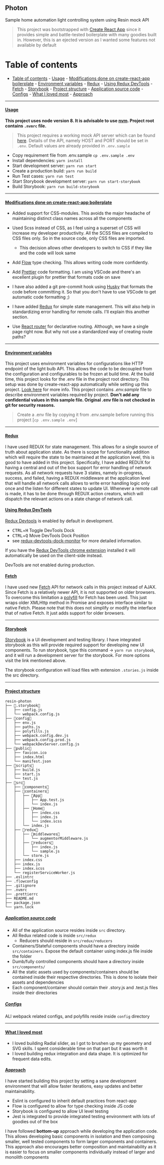 ## Photon

Sample home automation light controlling system using Resin mock API

> This project was bootstrapped with [Create React App](https://github.com/facebookincubator/create-react-app)
> since it provides simple and battle-tested boilerplate with many goodies built in. However, this is an ejected version
> as I wanted some features not available by default

# Table of contents

- [Table of contents](#table-of-contents)
      - [Usage](#usage)
      - [Modifications done on create-react-app boilerplate](#modifications-done-on-create-react-app-boilerplate)
      - [Environment variables](#environment-variables)
      - [Redux](#redux)
      - [Using Redux DevTools](#using-redux-devtools)
      - [Fetch](#fetch)
      - [Storybook](#storybook)
      - [Project structure](#project-structure)
        - [Application source code](#application-source-code)
        - [Configs](#configs)
      - [What I loved most](#what-i-loved-most)
      - [Approach](#approach)

---

#### [Usage](#usage)

**This project uses node version 8. It is advisable to use [nvm](https://github.com/creationix/nvm). Project root contains `.nvmrc` file.**

> This project requires a working mock API server which can be found [here](https://github.com/resin-io/light-api). Details of the API,
> namely HOST and PORT should be set in `.env`. Default values are already provided in `.env.sample`

- Copy requirement file from .env.sample `cp .env.sample .env`
- Install dependencies: `yarn install`
- Start development server: `yarn run start`
- Create a production build: `yarn run build`
- Run Test cases: `yarn run test`
- Start Storybook development server: `yarn run start-storybook`
- Build Storybook: `yarn run build-storybook`

---

#### [Modifications done on create-react-app boilerplate](#modifications)

- Added support for CSS-modules. This avoids the major headache of maintaining distinct class names across all the components
- Used Scss instead of CSS, as I feel using a superset of CSS will increase my developer productivity. All the SCSS files are compiled to CSS files only. So in the source code, only CSS files are imported.

  - This decision allows other developers to switch to CSS if they like and the code will look same

- Add [Flow](https://flow.org/) type checking. This allows writing code more confidently.
- Add [Prettier](https://github.com/prettier/prettier) code formatting. I am using VSCode and there's an excellent plugin for prettier that formats code on save
- I have also added a git pre-commit hook using [Husky](https://github.com/typicode/husky) that formats the code before committing it. So that you don't have to use VSCode to get automatic code formatting ;)
- I have added [Redux](https://redux.js.org/) for simple state management. This will also help in standardizing error handling for remote calls. I'll explain this another section.
- Use [React router](https://github.com/ReactTraining/react-router) for declarative routing. Although, we have a single page right now. But why not use a standardized way of creating route paths?

---

#### [Environment variables](#environment-variables)

This project uses environment variables for configurations like HTTP endpoint of the light bulb API. This allows the code to be decoupled from the configuration and configurables to be frozen at build time.
At the build time, this project looks for the .env file in the project root directory. This setup was done by create-react-app automatically while setting up this project. [Look here](https://github.com/facebook/create-react-app/blob/master/packages/react-scripts/template/README.md#adding-custom-environment-variables) for more info.
This project contains _.env.sample_ file to describe environment variables required by project. **Don't add any confidential values in this sample file. Original .env file is not checked in git for security reasons.**

> Create a .env file by copying it from .env.sample before running this project [`cp .env.sample .env`]

---

#### [Redux](#redux)

I have used REDUX for state management. This allows for a single source of truth about application state. As there is scope for functionality addition which will require the state to be maintained at the application level, this is good to have added in this project.
Specifically, I have added REDUX for having a central and out of the box support for error handling of network requests. As all network requests have 3 states, namely in-progress, success, and failed, having a REDUX middleware at the application level that will handle all network calls allows to write error handling logic only once and the listen for different states to update UI.
Whenever a remote call is made, it has to be done through REDUX action creators, which will dispatch the relevant actions on a state change of network call.

#### [Using Redux DevTools](#using-dev-tools)

[Redux Devtools](https://github.com/gaearon/redux-devtools) is enabled by default in development.

- <kbd>CTRL</kbd>+<kbd>H</kbd> Toggle DevTools Dock
- <kbd>CTRL</kbd>+<kbd>Q</kbd> Move DevTools Dock Position
- see [redux-devtools-dock-monitor](https://github.com/gaearon/redux-devtools-dock-monitor) for more detailed information.

If you have the
[Redux DevTools chrome extension](https://chrome.google.com/webstore/detail/redux-devtools/lmhkpmbekcpmknklioeibfkpmmfibljd) installed it will automatically be used on the client-side instead.

DevTools are not enabled during production.

#### [Fetch](#fetch)

I have used new [Fetch](https://developer.mozilla.org/en-US/docs/Web/API/Fetch_API) API for network calls in this project instead of AJAX. Since Fetch is a relatively newer API, it is not supported on older browsers.
To overcome this limitation a [polyfill](https://www.npmjs.com/package/whatwg-fetch) for Fetch has been used. This just wraps older XMLHttp method in Promise and exposes interface similar to native Fetch.
Please note that this does not simplify or modify the interface that of native Fetch. It just adds support for older browsers.

---

#### [Storybook](#storybook)

[Storybook](https://github.com/storybooks/storybook) is a UI development and testing library. I have integrated storybook as this will provide required support
for developing new UI components. To run storybook, type this command -> `yarn run storybook`, and it will run a development server
for the storybook. For more options visit the link mentioned above.

The storybook configuration will load files with extension `.stories.js` inside the src directory.

---

#### [Project structure](#project-structure)

```
resin-photon
├── .storybook
│   ├── config.js
│   └── webpack.config.js
├── config
│   ├── env.js
│   ├── paths.js
│   ├── polyfills.js
│   ├── webpack.config.dev.js
│   ├── webpack.config.prod.js
│   └── webpackDevServer.config.js
├── public
│   ├── favicon.ico
│   ├── index.html
│   └── manifest.json
├── scripts
│   ├── build.js
│   ├── start.js
│   └── test.js
├── src
│   ├── components
│   ├── containers
│   │   ├── App
│   │   │   ├── App.test.js
│   │   │   └── index.js
│   │   ├── Home
│   │   │   ├── index.css
│   │   │   ├── index.js
│   │   │   └── index.scss
│   │   └── index.js
│   ├── redux
│   │   ├── middlewares
│   │   │   └── augmentorMiddleware.js
│   │   ├── reducers
│   │   │   ├── index.js
│   │   │   └── sample.js
│   │   └── store.js
│   ├── index.css
│   ├── index.js
│   ├── index.scss
│   └── registerServiceWorker.js
├── .eslintrc
├── .flowconfig
├── .gitignore
├── .nvmrc
├── .prettierrc
├── README.md
├── package.json
└── yarn.lock
```

##### [Application source code](#aps)

- All of the application source resides inside `src` directory.
- All Redux related code is inside `src/redux`
  - Reducers should reside in `src/redux/reducers`
- Containers/Stateful components should have a directory inside `src/containers`. Expose the default container using index.js file inside the folder
- Dumb/fully controlled components should have a directory inside `src/components/`
- All the static assets used by components/containers should be contained inside their respective directories. This is done to isolate their assets and dependencies
- Each component/container should contain their .story.js and .test.js files inside their directories

##### [Configs](#configs)

ALl webpack related configs, and polyfills reside inside `config` directory

---

#### [What I loved most](#What-I-loved-most)

- I loved building Radial slider, as I got to brushen up my geometry and SVG skills. I spent considerable time on that part
  but it was worth it
- I loved building redux integration and data shape. It is optimized for frequent data edits.

#### [Approach](#approach)

I have started building this project by setting a sane development environment that will allow faster iterations, easy updates and better maintainability.

- Eslint is configured to inherit default practices from react-app
- Flow is configured to allow for type checking inside JS code
- Storybook is configured to allow UI level testing
- Jest is integrated to provide integrated testing environment with lots of goodies out of the box

I have followed **bottom-up** approach while developing the application code. This allows developing basic components in isolation
and then composing smaller, well tested components to form larger components and containers. This approach also encourages better composition and maintainability as it
is easier to focus on smaller components individually instead of larger and monolith components
